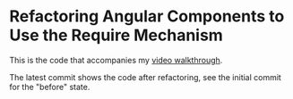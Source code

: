 # Refactoring Angular Components to Use the Require Mechanism

This is the code that accompanies my [video walkthrough](http://www.codelord.net/2016/12/06/video-walkthrough-refactoring-angular-components-to-use-require-mechanism/).

The latest commit shows the code after refactoring, see the initial commit for the "before" state.
